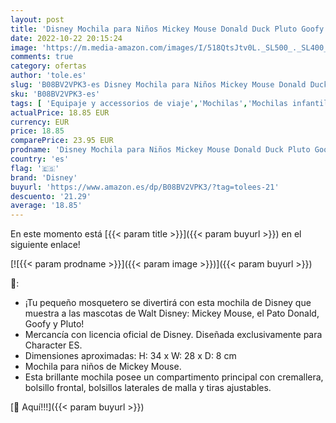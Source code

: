 ```yaml
---
layout: post
title: 'Disney Mochila para Niños Mickey Mouse Donald Duck Pluto Goofy Rojo'
date: 2022-10-22 20:15:24
image: 'https://m.media-amazon.com/images/I/518QtsJtv0L._SL500_._SL400_.jpg'
comments: true
category: ofertas
author: 'tole.es'
slug: 'B08BV2VPK3-es Disney Mochila para Niños Mickey Mouse Donald Duck Pluto...'
sku: 'B08BV2VPK3-es'
tags: [ 'Equipaje y accessorios de viaje','Mochilas','Mochilas infantiles','Moda','disney','mochila','🇪🇸', ]
actualPrice: 18.85 EUR
currency: EUR
price: 18.85
comparePrice: 23.95 EUR
prodname: 'Disney Mochila para Niños Mickey Mouse Donald Duck Pluto Goofy Rojo'
country: 'es'
flag: '🇪🇸'
brand: 'Disney'
buyurl: 'https://www.amazon.es/dp/B08BV2VPK3/?tag=tolees-21'
descuento: '21.29'
average: '18.85'
---
```


En este momento está [{{< param title >}}]({{< param buyurl >}}) en el siguiente enlace!

[![{{< param prodname >}}]({{< param image >}})]({{< param buyurl >}})

🔎:

- ¡Tu pequeño mosquetero se divertirá con esta mochila de Disney que muestra a las mascotas de Walt Disney: Mickey Mouse, el Pato Donald, Goofy y Pluto!
- Mercancía con licencia oficial de Disney. Diseñada exclusivamente para Character ES.
- Dimensiones aproximadas: H: 34 x W: 28 x D: 8 cm
- Mochila para niños de Mickey Mouse.
- Esta brillante mochila posee un compartimento principal con cremallera, bolsillo frontal, bolsillos laterales de malla y tiras ajustables.

[🛒 Aquí!!!]({{< param buyurl >}})
